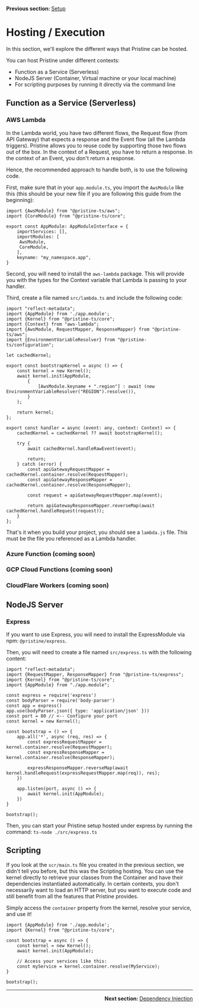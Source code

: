 <p>
   <strong>Previous section: </strong> <a href="01.setup.md">Setup</a>
</p>


# Hosting / Execution

In this section, we'll explore the different ways that Pristine can be hosted.

You can host Pristine under different contexts:
* Function as a Service (Serverless)
* NodeJS Server (Container, Virtual machine or your local machine)
* For scripting purposes by running it directly via the command line

## Function as a Service (Serverless)

### AWS Lambda
In the Lambda world, you have two different flows, the Request flow (from API Gateway) that expects a response and the Event flow (all the Lambda triggers). Pristine allows you to reuse code by supporting those two flows out of the box. In the context of a Request, you have to return a response. In the context of an Event, you don't return a response.

Hence, the recommended approach to handle both, is to use the following code.

First, make sure that in your `app.module.ts`, you import the `AwsModule` like this (this should be your new file if you are following this guide from the beginning):
```
import {AwsModule} from "@pristine-ts/aws";
import {CoreModule} from "@pristine-ts/core";

export const AppModule: AppModuleInterface = {
    importServices: [],
    importModules: [
     AwsModule,
     CoreModule,
    ],
    keyname: "my_namespace.app",
}
```
Second, you will need to install the `aws-lambda` package. This will provide you with the types for the Context variable that Lambda is passing to your handler.

Third, create a file named `src/lambda.ts` and include the following code:

```
import "reflect-metadata";
import {AppModule} from './app.module';
import {Kernel} from "@pristine-ts/core";
import {Context} from "aws-lambda";
import {AwsModule, RequestMapper, ResponseMapper} from "@pristine-ts/aws";
import {EnvironmentVariableResolver} from "@pristine-ts/configuration";

let cachedKernel;

export const bootstrapKernel = async () => {
    const kernel = new Kernel();
    await kernel.init(AppModule,
        {
            [AwsModule.keyname + ".region"] : await (new EnvironmentVariableResolver("REGION").resolve()),
        }
    );

    return kernel;
};

export const handler = async (event: any, context: Context) => {
    cachedKernel = cachedKernel ?? await bootstrapKernel();

    try {
        await cachedKernel.handleRawEvent(event);

        return;
    } catch (error) {
        const apiGatewayRequestMapper = cachedKernel.container.resolve(RequestMapper);
        const apiGatewayResponseMapper = cachedKernel.container.resolve(ResponseMapper);

        const request = apiGatewayRequestMapper.map(event);

        return apiGatewayResponseMapper.reverseMap(await cachedKernel.handleRequest(request));
    }
};

```

That's it when you build your project, you should see a `lambda.js` file. This must be the file you referenced as a Lambda handler.

### Azure Function (coming soon)

### GCP Cloud Functions (coming soon)

### CloudFlare Workers (coming soon)


## NodeJS Server

### Express
If you want to use Express, you will need to install the ExpressModule via npm: `@pristine/express`.

Then, you will need to create a file named `src/express.ts` with the following content:

```
import "reflect-metadata";
import {RequestMapper, ResponseMapper} from "@pristine-ts/express";
import {Kernel} from "@pristine-ts/core";
import {AppModule} from "./app.module";

const express = require('express')
const bodyParser = require('body-parser')
const app = express()
app.use(bodyParser.json({ type: 'application/json' }))
const port = 80 // <-- Configure your port
const kernel = new Kernel();

const bootstrap = () => {
    app.all('*', async (req, res) => {
        const expressRequestMapper = kernel.container.resolve(RequestMapper);
        const expressResponseMapper = kernel.container.resolve(ResponseMapper);

        expressResponseMapper.reverseMap(await kernel.handleRequest(expressRequestMapper.map(req)), res);
    })

    app.listen(port, async () => {
        await kernel.init(AppModule);
    })
}

bootstrap();
```

Then, you can start your Pristine setup hosted under express by running the command:
`ts-node ./src/express.ts`


## Scripting

If you look at the `scr/main.ts` file you created in the previous section, we didn't tell you before, but this was the Scripting hosting. You can use the kernel directly to retrieve your classes from the Container and have their dependencies instantiated automatically. In certain contexts, you don't necessarily want to load an HTTP server, but you want to execute code and still benefit from all the features that Pristine provides. 

Simply access the `container` property from the kernel, resolve your service, and use it!

```
import {AppModule} from './app.module';
import {Kernel} from "@pristine-ts/core";

const bootstrap = async () => {
    const kernel = new Kernel();
    await kernel.init(AppModule);
    
    // Access your services like this:
    const myService = kernel.container.resolve(MyService);
}

bootstrap();
```

---

<p align="right">
    <strong>Next section: </strong> <a href="03.dependency-injection.md">Dependency Injection</a>
</p>


